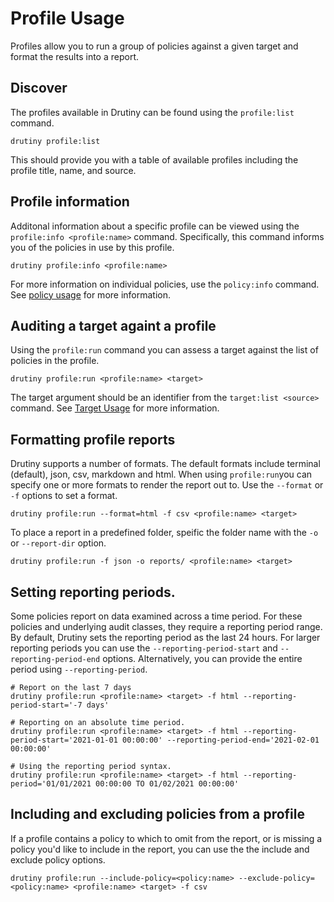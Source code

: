 # Profile Usage

Profiles allow you to run a group of policies against a given target and format
the results into a report.

## Discover

The profiles available in Drutiny can be found using the `profile:list` command.

```
drutiny profile:list
```

This should provide you with a table of available profiles including the profile
title, name, and source.

## Profile information

Additonal information about a specific profile can be viewed using the
`profile:info <profile:name>` command. Specifically, this command informs you of the
policies in use by this profile.

```
drutiny profile:info <profile:name>
```

For more information on individual policies, use the `policy:info` command.
See [policy usage](Policy.md) for more information.

## Auditing a target againt a profile

Using the `profile:run` command you can assess a target against the list of
policies in the profile.

```
drutiny profile:run <profile:name> <target>
```

The target argument should be an identifier from the `target:list <source>`
command. See [Target Usage](Target.md) for more information.

## Formatting profile reports

Drutiny supports a number of formats. The default formats include terminal
(default), json, csv, markdown and html. When using `profile:run`you can specify
one or more formats to render the report out to. Use the `--format` or `-f`
options to set a format.

```
drutiny profile:run --format=html -f csv <profile:name> <target>
```

To place a report in a predefined folder, speific the folder name with the `-o`
 or `--report-dir` option.

```
drutiny profile:run -f json -o reports/ <profile:name> <target>
```

## Setting reporting periods.

Some policies report on data examined across a time period. For these policies
and underlying audit classes, they require a reporting period range. By default,
Drutiny sets the reporting period as the last 24 hours. For larger reporting
periods you can use the `--reporting-period-start` and `--reporting-period-end`
options. Alternatively, you can provide the entire period using
`--reporting-period`.

```
# Report on the last 7 days
drutiny profile:run <profile:name> <target> -f html --reporting-period-start='-7 days'

# Reporting on an absolute time period.
drutiny profile:run <profile:name> <target> -f html --reporting-period-start='2021-01-01 00:00:00' --reporting-period-end='2021-02-01 00:00:00'

# Using the reporting period syntax.
drutiny profile:run <profile:name> <target> -f html --reporting-period='01/01/2021 00:00:00 TO 01/02/2021 00:00:00'
```

## Including and excluding policies from a profile

If a profile contains a policy to which to omit from the report, or is missing
a policy you'd like to include in the report, you can use the the include and
exclude policy options.

```
drutiny profile:run --include-policy=<policy:name> --exclude-policy=<policy:name> <profile:name> <target> -f csv
```
